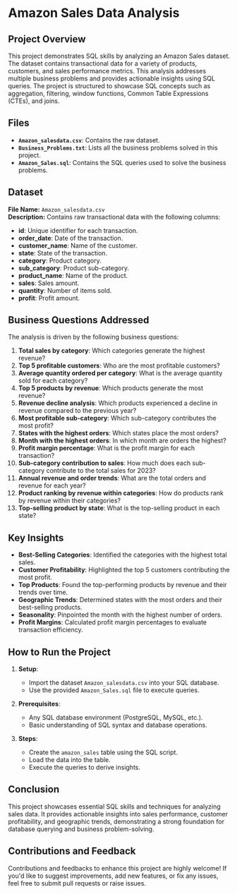 
# Amazon Sales Data Analysis

## Project Overview
This project demonstrates SQL skills by analyzing an Amazon Sales dataset. The dataset contains transactional data for a variety of products, customers, and sales performance metrics. This analysis addresses multiple business problems and provides actionable insights using SQL queries. The project is structured to showcase SQL concepts such as aggregation, filtering, window functions, Common Table Expressions (CTEs), and joins.

## Files
- **`Amazon_salesdata.csv`**: Contains the raw dataset.
- **`Business_Problems.txt`**: Lists all the business problems solved in this project.
- **`Amazon_Sales.sql`**: Contains the SQL queries used to solve the business problems.

## Dataset
**File Name:** `Amazon_salesdata.csv`  
**Description:** Contains raw transactional data with the following columns:
- **id**: Unique identifier for each transaction.
- **order_date**: Date of the transaction.
- **customer_name**: Name of the customer.
- **state**: State of the transaction.
- **category**: Product category.
- **sub_category**: Product sub-category.
- **product_name**: Name of the product.
- **sales**: Sales amount.
- **quantity**: Number of items sold.
- **profit**: Profit amount.

## Business Questions Addressed
The analysis is driven by the following business questions:
1. **Total sales by category**: Which categories generate the highest revenue?
2. **Top 5 profitable customers**: Who are the most profitable customers?
3. **Average quantity ordered per category**: What is the average quantity sold for each category?
4. **Top 5 products by revenue**: Which products generate the most revenue?
5. **Revenue decline analysis**: Which products experienced a decline in revenue compared to the previous year?
6. **Most profitable sub-category**: Which sub-category contributes the most profit?
7. **States with the highest orders**: Which states place the most orders?
8. **Month with the highest orders**: In which month are orders the highest?
9. **Profit margin percentage**: What is the profit margin for each transaction?
10. **Sub-category contribution to sales**: How much does each sub-category contribute to the total sales for 2023?
11. **Annual revenue and order trends**: What are the total orders and revenue for each year?
12. **Product ranking by revenue within categories**: How do products rank by revenue within their categories?
13. **Top-selling product by state**: What is the top-selling product in each state?

## Key Insights
- **Best-Selling Categories**: Identified the categories with the highest total sales.
- **Customer Profitability**: Highlighted the top 5 customers contributing the most profit.
- **Top Products**: Found the top-performing products by revenue and their trends over time.
- **Geographic Trends**: Determined states with the most orders and their best-selling products.
- **Seasonality**: Pinpointed the month with the highest number of orders.
- **Profit Margins**: Calculated profit margin percentages to evaluate transaction efficiency.

## How to Run the Project
1. **Setup**:
   - Import the dataset `Amazon_salesdata.csv` into your SQL database.
   - Use the provided `Amazon_Sales.sql` file to execute queries.

2. **Prerequisites**:
   - Any SQL database environment (PostgreSQL, MySQL, etc.).
   - Basic understanding of SQL syntax and database operations.

3. **Steps**:
   - Create the `amazon_sales` table using the SQL script.
   - Load the data into the table.
   - Execute the queries to derive insights.

## Conclusion
This project showcases essential SQL skills and techniques for analyzing sales data. It provides actionable insights into sales performance, customer profitability, and geographic trends, demonstrating a strong foundation for database querying and business problem-solving.

## Contributions and Feedback
Contributions and feedbacks to enhance this project are highly welcome! If you'd like to suggest improvements, add new features, or fix any issues, feel free to submit pull requests or raise issues.
